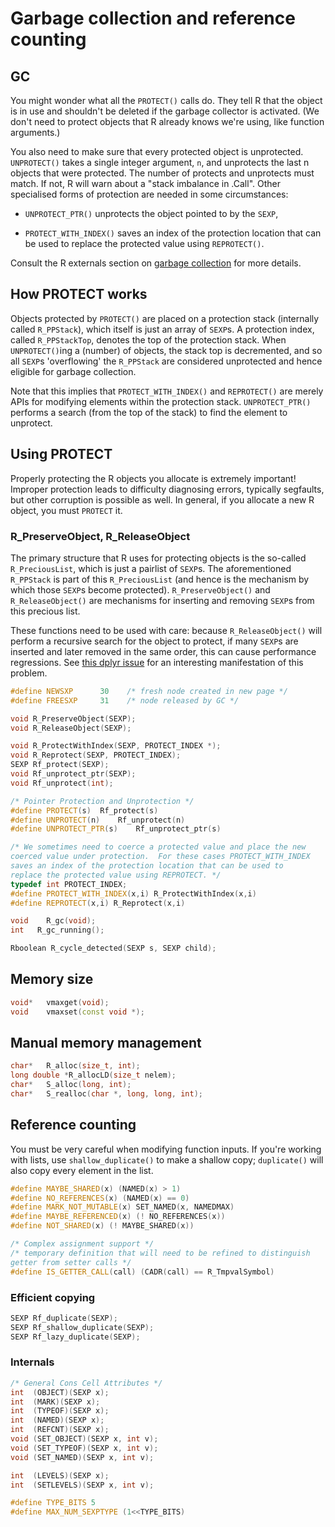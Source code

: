 # Garbage collection and reference counting

## GC

You might wonder what all the `PROTECT()` calls do. They tell R that the object is in use and shouldn't be deleted if the garbage collector is activated. (We don't need to protect objects that R already knows we're using, like function arguments.)

You also need to make sure that every protected object is unprotected. `UNPROTECT()` takes a single integer argument, `n`, and unprotects the last n objects that were protected. The number of protects and unprotects must match. If not, R will warn about a "stack imbalance in .Call".  Other specialised forms of protection are needed in some circumstances: 

* `UNPROTECT_PTR()` unprotects the object pointed to by the `SEXP`,

* `PROTECT_WITH_INDEX()` saves an index of the protection location that can 
  be used to replace the protected value using `REPROTECT()`. 
  
Consult the R externals section on [garbage collection](http://cran.r-project.org/doc/manuals/R-exts.html#Garbage-Collection) for more details.

## How PROTECT works

Objects protected by `PROTECT()` are placed on a protection stack (internally called `R_PPStack`), which itself is just an array of `SEXP`s. A protection index, called `R_PPStackTop`, denotes the top of the protection stack. When `UNPROTECT()`ing a (number) of objects, the stack top is decremented, and so all `SEXP`s 'overflowing' the `R_PPStack` are considered unprotected and hence eligible for garbage collection.

Note that this implies that `PROTECT_WITH_INDEX()` and `REPROTECT()` are merely APIs for modifying elements within the protection stack. `UNPROTECT_PTR()` performs a search (from the top of the stack) to find the element to unprotect.

## Using PROTECT

Properly protecting the R objects you allocate is extremely important! Improper protection leads to difficulty diagnosing errors, typically segfaults, but other corruption is possible as well. In general, if you allocate a new R object, you must `PROTECT` it.

### R_PreserveObject, R_ReleaseObject

The primary structure that R uses for protecting objects is the so-called `R_PreciousList`, which is just a pairlist of `SEXP`s. The aforementioned `R_PPStack` is part of this `R_PreciousList` (and hence is the mechanism by which those `SEXP`s become protected). `R_PreserveObject()` and `R_ReleaseObject()` are mechanisms for inserting and removing `SEXP`s from this precious list.

These functions need to be used with care: because `R_ReleaseObject()` will perform a recursive search for the object to protect, if many `SEXP`s are inserted and later removed in the same order, this can cause performance regressions. See [this dplyr issue](https://github.com/hadley/dplyr/issues/1396) for an interesting manifestation of this problem.

```cpp
#define NEWSXP      30    /* fresh node created in new page */
#define FREESXP     31    /* node released by GC */

void R_PreserveObject(SEXP);
void R_ReleaseObject(SEXP);

void R_ProtectWithIndex(SEXP, PROTECT_INDEX *);
void R_Reprotect(SEXP, PROTECT_INDEX);
SEXP Rf_protect(SEXP);
void Rf_unprotect_ptr(SEXP);
void Rf_unprotect(int);

/* Pointer Protection and Unprotection */
#define PROTECT(s)	Rf_protect(s)
#define UNPROTECT(n)	Rf_unprotect(n)
#define UNPROTECT_PTR(s)	Rf_unprotect_ptr(s)

/* We sometimes need to coerce a protected value and place the new
coerced value under protection.  For these cases PROTECT_WITH_INDEX
saves an index of the protection location that can be used to
replace the protected value using REPROTECT. */
typedef int PROTECT_INDEX;
#define PROTECT_WITH_INDEX(x,i) R_ProtectWithIndex(x,i)
#define REPROTECT(x,i) R_Reprotect(x,i)

void	R_gc(void);
int	  R_gc_running();

Rboolean R_cycle_detected(SEXP s, SEXP child);

```

## Memory size

```cpp
void*	vmaxget(void);
void	vmaxset(const void *);
```

## Manual memory management

```cpp
char*	R_alloc(size_t, int);
long double *R_allocLD(size_t nelem);
char*	S_alloc(long, int);
char*	S_realloc(char *, long, long, int);
```

## Reference counting

You must be very careful when modifying function inputs. If you're working with lists, use `shallow_duplicate()` to make a shallow copy; `duplicate()` will also copy every element in the list.


```cpp
#define MAYBE_SHARED(x) (NAMED(x) > 1)
#define NO_REFERENCES(x) (NAMED(x) == 0)
#define MARK_NOT_MUTABLE(x) SET_NAMED(x, NAMEDMAX)
#define MAYBE_REFERENCED(x) (! NO_REFERENCES(x))
#define NOT_SHARED(x) (! MAYBE_SHARED(x))

/* Complex assignment support */
/* temporary definition that will need to be refined to distinguish
getter from setter calls */
#define IS_GETTER_CALL(call) (CADR(call) == R_TmpvalSymbol)
```

### Efficient copying

```cpp
SEXP Rf_duplicate(SEXP);
SEXP Rf_shallow_duplicate(SEXP);
SEXP Rf_lazy_duplicate(SEXP);
```

### Internals

```cpp
/* General Cons Cell Attributes */
int  (OBJECT)(SEXP x);
int  (MARK)(SEXP x);
int  (TYPEOF)(SEXP x);
int  (NAMED)(SEXP x);
int  (REFCNT)(SEXP x);
void (SET_OBJECT)(SEXP x, int v);
void (SET_TYPEOF)(SEXP x, int v);
void (SET_NAMED)(SEXP x, int v);

int  (LEVELS)(SEXP x);
int  (SETLEVELS)(SEXP x, int v);

#define TYPE_BITS 5
#define MAX_NUM_SEXPTYPE (1<<TYPE_BITS)

```
